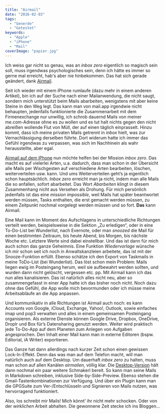 ```yaml
---
title: "Airmail"
date: "2016-02-03"
tags:
  - "Generde"
  - "Getestet"
keywords:
  - "Apple"
  - "iPhone"
  - "Mail"
coverImage: "papier.jpg"
---
```


Ich weiss gar nicht so genau, was an _inbox zero_ eigentlich so magisch sein soll, muss irgendwas psychologisches sein, denn ich hätte es immer so gerne mal erreicht, hab's aber nie hinbekommen. Das hat sich gerade geändert, dank [Airmail](http://airmailapp.com/).

Seit ich wieder mit einem iPhone rumlaufe (dazu mehr in einem anderen Artikel), bin ich auf der Suche nach einer Mailanwendung, die nicht saugt, sondern mich unterstützt beim Mails abarbeiten, wenigstens mit aber keine Steine in den Weg legt. Das kann man von mail.app irgendwie nicht behaupten, jedenfalls funktionierte die Zusammenarbeit mit dem Firmenexchange nur unwillig, ich schrob dauernd Mails von meiner me.com-Adresse ohne es zu wollen und es tut halt nichts gegen den nicht abreißen wollende Flut von Müll, der auf einen täglich einprasselt. Hinzu kommt, dass ich meine privaten Mails getrennt in _inbox_ hielt, was zur Vernachlässigung derselben führte. Dort widerum hatte ich immer das Gefühl irgendwas zu verpassen, was sich im Nachhinein als wahr herausstellte, aber egal.

[Airmail auf dem iPhone](http://airmailapp.com/ios) nun möchte helfen bei der Mission _inbox zero_. Das macht es auf vielerlei Arten, u.a. dadurch, dass man schon in der Übersicht alle Mails per Wischgesten auf verschiedene Arten bearbeiten, löschen, weiterverteilen usw. kann. Und ums Weiterverteilen geht’s ja eigentlich schon hauptsächlich. _Inbox zero_ erreicht man ja nicht, indem man alle Mails die so anfallen, sofort abarbeitet. Das Wort _Abarbeiten_ klingt in diesem Zusammenhang nicht aus Versehen als Drohung. Für mich persönlich jedenfalls ist das eine _mission impossible_, weil Mails hat später beantwortet werden müssen, Tasks enthalten, die erst gemacht werden müssen, zu einem Zeitpunkt nochmal vorgelegt werden müssen und so fort. **Das** kann Airmail.

Eine Mail kann im Moment des Aufschlagens in unterschiedliche Richtungen verteilt werden, beispielsweise in die Sektion „Zu erledigen“, oder in eine To-Do-List bei Wunderlist, nach Evernote, oder man _snoozed_ die Mail für einen bestimmten Zeitraum, bis heute Abend, bis Morgen, bis nächste Woche etc. Letztere Werte sind dabei einstellbar. Und das ist dann für mich auch schon das ganze Geheimnis. Eine Funktion _Wiedervorlage_ wünsche ich mir schon seit ich noch in Anwaltskanzleien arbeitete, das ist mit der Snooze-Funktion erfüllt. Ebenso schätze ich den Export von Taskmails in meine ToDo-List (bei Wunderlist). Das löst schon mein Problem: Mails liegen ewig im Posteingang herum, weil sie aufbewahrt werden sollten, und wurden dann nicht gelöscht, vergessen etc. pp. Mit Airmail kann ich das nun alles kanalisieren. Das ist natürlich alles nicht neu, aber so zusammengefasst in einer App hatte ich das bisher noch nicht. Noch dazu ohne das Gefühl, die App wolle mich bevormunden oder ich müsse meine Arbeitsabläufe an die App anpassen.

Und kommunikativ in alle Richtungen ist Airmail auch noch: es kann Accounts von Google, iCloud, Exchange, Yahoo!, Outlook, sowie einfaches imap und pop3 verwalten und alles in einem gemeinsamen Posteingang organisieren. Als externe Dienste können Google Drive, Dropbox, OneDrive, Droplr und Box für’s Datensharing genutzt werden. Weiter wird praktisch jede To-Do-App auf dem Planeten zum Anlegen von Aufgaben angesprochen. Den Inhalt einer Mail kann man in externe Editoren (bspw. Editorial, iA Writer) exportieren.

Das Ganze hat dann allerdings nach kurzer Zeit schon einen gewissen Lock-In-Effekt. Denn das was man auf dem Telefon macht, will man natürlich auch auf dem Desktop. Um dauerhaft _inbox zero_ zu halten, muss man schon auf allen Kanälen _airmailen_, völlig klar. Die [Desktop-Version](http://airmailapp.com/features) hält dann nochmal ein paar weitere Schmakerl bereit. So kann man seine Mails in Markdown schreiben, inklusive Side-by-Side-Preview. Ebenso stehen die Gmail-Tastenkombinationen zur Verfügung. Und über ein Plugin kann man die GPGSuite zum Ver-/Entschlüsseln und Signieren von Mails nutzen, was hervorragend funktioniert.

Also, los schreibt mir Mails! Mich könnt’ ihr nicht mehr schocken. Oder von der _wirklichen_ Arbeit abhalten. Die gewonnene Zeit stecke ich ins Bloggen…
